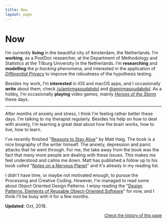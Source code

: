 ```yaml
---
title: Now
layout: page
---
```


# Now

I’m currently **living** in the beautiful city of Amsterdam, the Netherlands. I’m **working**, as a PostDoc researcher, at the Department of Methodology and Statistics at the Tilburg University in the Netherlands. I’m **researching** and **modelling** the *p-hacking* phenomena, and interested in the application of *[Differential Privacy](https://en.wikipedia.org/wiki/Differential_privacy?wprov=sfti1)* to improve the robustness of the hypothesis testing.

Besides my work, I’m **interested** in iOS and macOS apps, and I occasionally **write** about them, check [/u/amirmasoudabdol](https://reddit.com/u/amirmasoudabdol) and [@amirmasoudabdol](https://medium.com/@amirmasoudabdol). As a hobby, I’m occasionally **playing** video games, mainly *[Heroes of the Storm](https://heroesofthestorm.com/en-us/)* these days.

---

After months of anxiety and stress, I think I'm feeling rather better these days. I'm talking to my therapist regularly. Besides his help on how to deal with anxiety, I'm learning a great deal about how the brain works, how to live, how to learn.

I've recently finished "[Reasons to Stay Alive](https://geo.itunes.apple.com/gb/book/reasons-to-stay-alive/id914514684?mt=11&at=1000l3&ct=now)" by Matt Haig. The book is a nice biography of the writer himself. The anxiety, depression and panic attacks that he went through. For me, the take away from the book was the fact that many more people are dealing with these issues. This makes me feel understood and calms me down. Matt has published a follow up to his book called "[Notes on a Nervous Planet](https://geo.itunes.apple.com/gb/book/notes-on-a-nervous-planet/id1331460026?mt=11&at=1000l3&ct=now)" and it's already in my reading list.

I didn't have time, or maybe not motivated enough, to pursue the Processing and Creative Coding. However, I'm managed to read some about Object Oriented Design Patterns. I enjoy reading the "[Design Patterns. Elements of Reusable Object-Oriented Software](https://geo.itunes.apple.com/gb/book/design-patterns-elements-reusable-object-oriented-software/id401430102?mt=11&at=1000l3&ct=now)" for now, and I think I'll be busy with it for a few months.

**Updated:** Oct, 2018.

<div align="right"><a style="font-size:small;" href="https://github.com/amirmasoudabdol/amirmasoudabdol.name/blob/gh-pages/now.md">Check the history of this page</a></div>